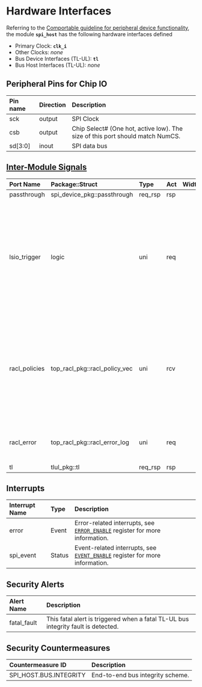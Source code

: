 # Hardware Interfaces

<!-- BEGIN CMDGEN util/regtool.py --interfaces ./hw/ip/spi_host/data/spi_host.hjson -->
Referring to the [Comportable guideline for peripheral device functionality](https://opentitan.org/book/doc/contributing/hw/comportability), the module **`spi_host`** has the following hardware interfaces defined
- Primary Clock: **`clk_i`**
- Other Clocks: *none*
- Bus Device Interfaces (TL-UL): **`tl`**
- Bus Host Interfaces (TL-UL): *none*

## Peripheral Pins for Chip IO

| Pin name   | Direction   | Description                                                                    |
|:-----------|:------------|:-------------------------------------------------------------------------------|
| sck        | output      | SPI Clock                                                                      |
| csb        | output      | Chip Select# (One hot, active low).  The size of this port should match NumCS. |
| sd[3:0]    | inout       | SPI data bus                                                                   |

## [Inter-Module Signals](https://opentitan.org/book/doc/contributing/hw/comportability/index.html#inter-signal-handling)

| Port Name     | Package::Struct               | Type    | Act   |   Width | Description                                                                                                                                    |
|:--------------|:------------------------------|:--------|:------|--------:|:-----------------------------------------------------------------------------------------------------------------------------------------------|
| passthrough   | spi_device_pkg::passthrough   | req_rsp | rsp   |       1 |                                                                                                                                                |
| lsio_trigger  | logic                         | uni     | req   |       1 | Self-clearing status trigger for the DMA. Set when RX or TX FIFOs are past their configured watermarks matching watermark interrupt behaviour. |
| racl_policies | top_racl_pkg::racl_policy_vec | uni     | rcv   |       1 | Incoming RACL policy vector from a racl_ctrl instance. The policy selection vector (parameter) selects the policy for each register.           |
| racl_error    | top_racl_pkg::racl_error_log  | uni     | req   |       1 | RACL error log information of this module.                                                                                                     |
| tl            | tlul_pkg::tl                  | req_rsp | rsp   |       1 |                                                                                                                                                |

## Interrupts

| Interrupt Name   | Type   | Description                                                                                              |
|:-----------------|:-------|:---------------------------------------------------------------------------------------------------------|
| error            | Event  | Error-related interrupts, see [`ERROR_ENABLE`](registers.md#error_enable) register for more information. |
| spi_event        | Status | Event-related interrupts, see [`EVENT_ENABLE`](registers.md#event_enable) register for more information. |

## Security Alerts

| Alert Name   | Description                                                                       |
|:-------------|:----------------------------------------------------------------------------------|
| fatal_fault  | This fatal alert is triggered when a fatal TL-UL bus integrity fault is detected. |

## Security Countermeasures

| Countermeasure ID      | Description                      |
|:-----------------------|:---------------------------------|
| SPI_HOST.BUS.INTEGRITY | End-to-end bus integrity scheme. |


<!-- END CMDGEN -->

